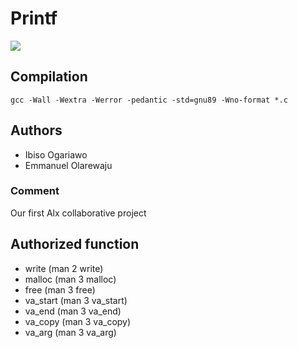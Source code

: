 # Printf

![](https://www.programmingassignment.net/wp-content/uploads/2016/11/printf-and-scanf.png)

## Compilation
`gcc -Wall -Wextra -Werror -pedantic -std=gnu89 -Wno-format *.c`

## Authors
* Ibiso Ogariawo
* Emmanuel Olarewaju

### Comment
Our first Alx collaborative project

## Authorized function
* write (man 2 write)
* malloc (man 3 malloc)
* free (man 3 free)
* va_start (man 3 va_start)
* va_end (man 3 va_end)
* va_copy (man 3 va_copy)
* va_arg (man 3 va_arg)
